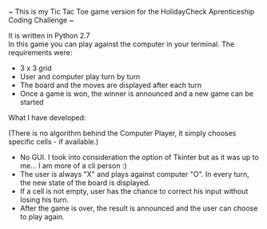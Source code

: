~ This is my Tic Tac Toe game version for the HolidayCheck Aprenticeship Coding Challenge ~
  
It is written in Python 2.7   
In this game you can play against the computer in your terminal. 
The requirements were:
* 3 x 3 grid
* User and computer play turn by turn
* The board and the moves are displayed after each turn
* Once a game is won, the winner is announced and a new game can be started

What I have developed:

(There is no algorithm behind the Computer Player, it simply chooses specific cells - if available.)
- No GUI. I took into consideration the option of Tkinter but as it was up to me... I am more of a cli person :)
- The user is always "X" and plays against computer "O". In every turn, the new state of the board is
displayed. 
- If a cell is not empty, user has the chance to correct his input without losing his turn.
- After the game is over, the result is announced and the user can choose to play again.
